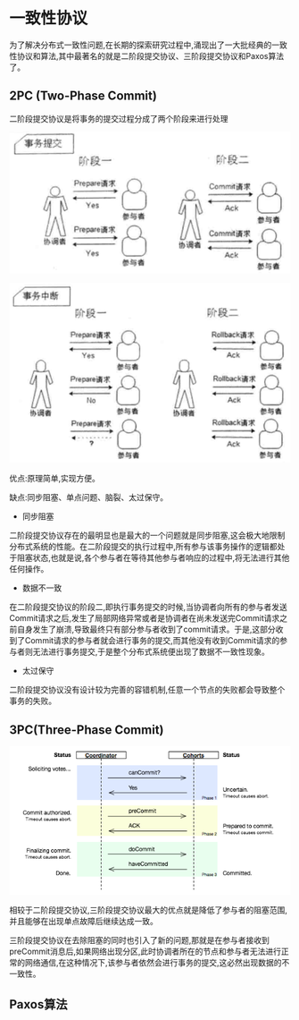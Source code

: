 # 一致性协议

为了解决分布式一致性问题,在长期的探索研究过程中,涌现出了一大批经典的一致性协议和算法,其中最著名的就是二阶段提交协议、三阶段提交协议和Paxos算法了。

## 2PC (Two-Phase Commit)

二阶段提交协议是将事务的提交过程分成了两个阶段来进行处理

![](assets/2-一致性协议-4776b.png)

![](assets/2-一致性协议-cb726.png)

优点:原理简单,实现方便。

缺点:同步阻塞、单点问题、脑裂、太过保守。

- 同步阻塞

二阶段提交协议存在的最明显也是最大的一个问题就是同步阻塞,这会极大地限制分布式系统的性能。在二阶段提交的执行过程中,所有参与该事务操作的逻辑都处于阻塞状态,也就是说,各个参与者在等待其他参与者响应的过程中,将无法进行其他任何操作。

- 数据不一致

在二阶段提交协议的阶段二,即执行事务提交的时候,当协调者向所有的参与者发送Commit请求之后,发生了局部网络异常或者是协调者在尚未发送完Commit请求之前自身发生了崩溃,导致最终只有部分参与者收到了commit请求。于是,这部分收到了Commit请求的参与者就会进行事务的提交,而其他没有收到Commit请求的参与者则无法进行事务提交,于是整个分布式系统便出现了数据不一致性现象。

- 太过保守

二阶段提交协议没有设计较为完善的容错机制,任意一个节点的失败都会导致整个事务的失败。

## 3PC(Three-Phase Commit)

![](assets/2-一致性协议-0ddd1.png)

相较于二阶段提交协议,三阶段提交协议最大的优点就是降低了参与者的阻塞范围,并且能够在出现单点故障后继续达成一致。

三阶段提交协议在去除阻塞的同时也引入了新的问题,那就是在参与者接收到preCommit消息后,如果网络出现分区,此时协调者所在的节点和参与者无法进行正常的网络通信,在这种情况下,该参与者依然会进行事务的提交,这必然出现数据的不一致性。

## Paxos算法
